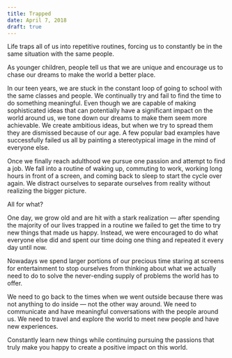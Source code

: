 ```yaml
---
title: Trapped
date: April 7, 2018
draft: true
---
```


Life traps all of us into repetitive routines, forcing us to constantly be in the same situation with the same people.

As younger children, people tell us that we are unique and encourage us to chase our dreams to make the world a better place.

In our teen years, we are stuck in the constant loop of going to school with the same classes and people. We continually try and fail to find the time to do something meaningful. Even though we are capable of making sophisticated ideas that can potentially have a significant impact on the world around us, we tone down our dreams to make them seem more achievable. We create ambitious ideas, but when we try to spread them they are dismissed because of our age. A few popular bad examples have successfully failed us all by painting a stereotypical image in the mind of everyone else.

Once we finally reach adulthood we pursue one passion and attempt to find a job. We fall into a routine of waking up, commuting to work, working long hours in front of a screen, and coming back to sleep to start the cycle over again. We distract ourselves to separate ourselves from reality without realizing the bigger picture.

All for what?

One day, we grow old and are hit with a stark realization — after spending the majority of our lives trapped in a routine we failed to get the time to try new things that made us happy. Instead, we were encouraged to do what everyone else did and spent our time doing one thing and repeated it every day until now.

Nowadays we spend larger portions of our precious time staring at screens for entertainment to stop ourselves from thinking about what we actually need to do to solve the never-ending supply of problems the world has to offer.

We need to go back to the times when we went outside because there was not anything to do inside — not the other way around. We need to communicate and have meaningful conversations with the people around us. We need to travel and explore the world to meet new people and have new experiences.

Constantly learn new things while continuing pursuing the passions that truly make you happy to create a positive impact on this world.
